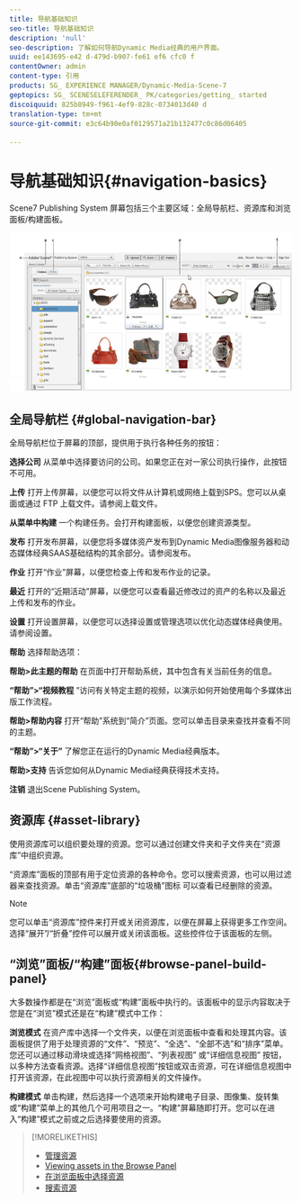```yaml
---
title: 导航基础知识
seo-title: 导航基础知识
description: 'null'
seo-description: 了解如何导航Dynamic Media经典的用户界面。
uuid: ee143695-e42 d-479d-b907-fe61 ef6 cfc0 f
contentOwner: admin
content-type: 引用
products: SG_ EXPERIENCE MANAGER/Dynamic-Media-Scene-7
geptopics: SG_ SCENESELEFERENDER_ PK/categories/getting_ started
discoiquuid: 825b8949-f961-4ef9-828c-0734013d40 d
translation-type: tm+mt
source-git-commit: e3c64b90e0af0129571a21b132477c0c86d06405

---
```



# 导航基础知识{#navigation-basics}

Scene7 Publishing System 屏幕包括三个主要区域：全局导航栏、资源库和浏览面板/构建面板。

![导航基础知识](/help/assets/gs_navigation_basics_popup_popup.png)

## 全局导航栏 {#global-navigation-bar}

全局导航栏位于屏幕的顶部，提供用于执行各种任务的按钮：

**选择公司** 从菜单中选择要访问的公司。如果您正在对一家公司执行操作，此按钮不可用。

**上传** 打开上传屏幕，以便您可以将文件从计算机或网络上载到SPS。您可以从桌面或通过 FTP 上载文件。请参阅上载文件。

**从菜单中构建** 一个构建任务。会打开构建面板，以便您创建资源类型。

**发布** 打开发布屏幕，以便您将多媒体资产发布到Dynamic Media图像服务器和动态媒体经典SAAS基础结构的其余部分。请参阅发布。

**作业** 打开“作业”屏幕，以便您检查上传和发布作业的记录。

**最近** 打开的“近期活动”屏幕，以便您可以查看最近修改过的资产的名称以及最近上传和发布的作业。

**设置** 打开设置屏幕，以便您可以选择设置或管理选项以优化动态媒体经典使用。请参阅设置。

**帮助** 选择帮助选项：

**帮助&gt;此主题的帮助** 在页面中打开帮助系统，其中包含有关当前任务的信息。

**“帮助”&gt;“视频教程** ”访问有关特定主题的视频，以演示如何开始使用每个多媒体出版工作流程。

**帮助&gt;帮助内容** 打开“帮助”系统到“简介”页面。您可以单击目录来查找并查看不同的主题。

**“帮助”&gt;“关于”** 了解您正在运行的Dynamic Media经典版本。

**帮助&gt;支持** 告诉您如何从Dynamic Media经典获得技术支持。

**注销** 退出Scene Publishing System。

## 资源库 {#asset-library}

使用资源库可以组织要处理的资源。您可以通过创建文件夹和子文件夹在“资源库”中组织资源。

“资源库”面板的顶部有用于定位资源的各种命令。您可以搜索资源，也可以用过滤器来查找资源。单击“资源库”底部的“垃圾桶”图标  可以查看已经删除的资源。

>[!NOTE]
>
>您可以单击“资源库”控件来打开或关闭资源库，以便在屏幕上获得更多工作空间。选择“展开”/“折叠”控件可以展开或关闭该面板。这些控件位于该面板的左侧。

## “浏览”面板/“构建”面板{#browse-panel-build-panel}

大多数操作都是在“浏览”面板或“构建”面板中执行的。该面板中的显示内容取决于您是在“浏览”模式还是在“构建”模式中工作：

**浏览模式** 在资产库中选择一个文件夹，以便在浏览面板中查看和处理其内容。该面板提供了用于处理资源的“文件”、“预览”、“全选”、“全部不选”和“排序”菜单。您还可以通过移动滑块或选择“网格视图”、“列表视图” 或“详细信息视图” 按钮，以多种方法查看资源。选择“详细信息视图”按钮或双击资源，可在详细信息视图中打开该资源，在此视图中可以执行资源相关的文件操作。

**构建模式** 单击构建，然后选择一个选项来开始构建电子目录、图像集、旋转集或“构建”菜单上的其他几个可用项目之一。“构建”屏幕随即打开。您可以在进入“构建”模式之前或之后选择要使用的资源。

>[!MORELIKETHIS]
>
>* [管理资源](about-managing-assets.md)
>* [Viewing assets in the Browse Panel](viewing-assets-browse-panel.md#viewing_assets_in_the_browse_panel)
>* [在浏览面板中选择资源](selecting-assets-browse-panel.md#selecting_assets_in_the_browse_panel)
>* [搜索资源](searching-assets.md#searching_assets)

